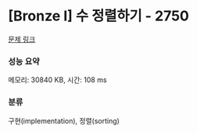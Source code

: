 # [Bronze I] 수 정렬하기 - 2750 

[문제 링크](https://www.acmicpc.net/problem/2750) 

### 성능 요약

메모리: 30840 KB, 시간: 108 ms

### 분류

구현(implementation), 정렬(sorting)

